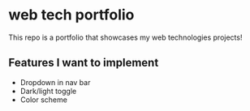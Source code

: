 # web tech portfolio
This repo is a portfolio that showcases my web technologies projects!
## Features I want to implement
- Dropdown in nav bar
- Dark/light toggle
- Color scheme